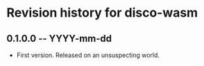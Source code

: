 # Revision history for disco-wasm

## 0.1.0.0 -- YYYY-mm-dd

* First version. Released on an unsuspecting world.
